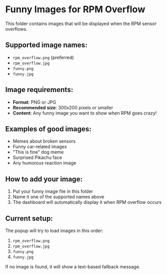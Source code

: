 # Funny Images for RPM Overflow

This folder contains images that will be displayed when the RPM sensor overflows.

## Supported image names:
- `rpm_overflow.png` (preferred)
- `rpm_overflow.jpg`
- `funny.png`
- `funny.jpg`

## Image requirements:
- **Format**: PNG or JPG
- **Recommended size**: 300x200 pixels or smaller
- **Content**: Any funny image you want to show when RPM goes crazy!

## Examples of good images:
- Memes about broken sensors
- Funny car-related images
- "This is fine" dog meme
- Surprised Pikachu face
- Any humorous reaction image

## How to add your image:
1. Put your funny image file in this folder
2. Name it one of the supported names above
3. The dashboard will automatically display it when RPM overflow occurs

## Current setup:
The popup will try to load images in this order:
1. `rpm_overflow.png`
2. `rpm_overflow.jpg` 
3. `funny.png`
4. `funny.jpg`

If no image is found, it will show a text-based fallback message.
